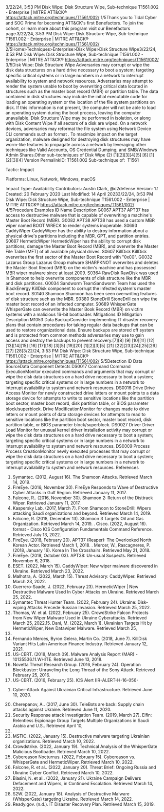 3/22/24, 3:53 PM Disk Wipe: Disk Structure Wipe, Sub-technique T1561.002 - Enterprise | MITRE ATT&CK®
https://attack.mitre.org/techniques/T1561/002/ 1/5Thank you to Tidal Cyber and SOC Prime for becoming ATT&CK's ﬁrst Benefactors. To join the cohort, or learn more about this program visit our
Benefactors page.3/22/24, 3:53 PM Disk Wipe: Disk Structure Wipe, Sub-technique T1561.002 - Enterprise | MITRE ATT&CK®
https://attack.mitre.org/techniques/T1561/002/ 2/5Home>Techniques>Enterprise>Disk Wipe>Disk Structure Wipe3/22/24, 3:53 PM Disk Wipe: Disk Structure Wipe, Sub-technique T1561.002 - Enterprise | MITRE ATT&CK®
https://attack.mitre.org/techniques/T1561/002/ 3/5Disk Wipe: Disk Structure Wipe
Adversaries may corrupt or wipe the disk data structures on a hard drive necessary to boot a system; targeting speciﬁc critical systems or in
large numbers in a network to interrupt availability to system and network resources.
Adversaries may attempt to render the system unable to boot by overwriting critical data located in structures such as the master boot record
(MBR) or partition table. The data contained in disk structures may include the initial executable code for loading an operating
system or the location of the ﬁle system partitions on disk. If this information is not present, the computer will not be able to load an
operating system during the boot process, leaving the computer unavailable. Disk Structure Wipe may be performed in isolation, or along
with Disk Content Wipe if all sectors of a disk are wiped.
On a network devices, adversaries may reformat the ﬁle system using Network Device CLI commands such as format .
To maximize impact on the target organization, malware designed for destroying disk structures may have worm-like features to propagate
across a network by leveraging other techniques like Valid Accounts, OS Credential Dumping, and SMB/Windows Admin Shares.Other sub-techniques of Disk Wipe (2)
[1][2][3][4][5]
[6]
[1][2][3][4]
Version PermalinkID: T1561.002
Sub-technique of:  T1561

Tactic: Impact

Platforms: Linux, Network, Windows, macOS

Impact Type: Availability
Contributors: Austin Clark, @c2defense
Version: 1.1
Created: 20 February 2020
Last Modiﬁed: 14 April 20233/22/24, 3:53 PM Disk Wipe: Disk Structure Wipe, Sub-technique T1561.002 - Enterprise | MITRE ATT&CK®
https://attack.mitre.org/techniques/T1561/002/ 4/5Procedure Examples
ID Name Description
G0067 APT37 APT37 has access to destructive malware that is capable of overwriting a machine's Master Boot Record
(MBR).
G0082 APT38 APT38 has used a custom MBR wiper named BOOT WRECK to render systems inoperable.
S0693 CaddyWiper CaddyWiper has the ability to destroy information about a physical drive's partitions including the MBR,
GPT, and partition entries.
S0697 HermeticWiper HermeticWiper has the ability to corrupt disk partitions, damage the Master Boot Record (MBR), and
overwrite the Master File Table (MFT) of all available physical drives.
S0607 KillDisk KillDisk overwrites the ﬁrst sector of the Master Boot Record with "0x00".
G0032 Lazarus Group Lazarus Group malware SHARPKNOT overwrites and deletes the Master Boot Record (MBR) on the victim's
machine and has possessed MBR wiper malware since at least 2009.
S0364 RawDisk RawDisk was used in Shamoon to help overwrite components of disk structure like the MBR and disk
partitions.
G0034 Sandworm
TeamSandworm Team has used the BlackEnergy KillDisk component to corrupt the infected system's master
boot record.
S0140 Shamoon Shamoon has been seen overwriting features of disk structure such as the MBR.
S0380 StoneDrill StoneDrill can wipe the master boot record of an infected computer.
S0689 WhisperGate WhisperGate can overwrite the Master Book Record (MBR) on victim systems with a malicious 16-bit
bootloader.
Mitigations
ID Mitigation Description
M1053 Data
BackupConsider implementing IT disaster recovery plans that contain procedures for taking regular data backups that
can be used to restore organizational data. Ensure backups are stored off system and is protected from
common methods adversaries may use to gain access and destroy the backups to prevent recovery.[7][8]
[9]
[10][11]
[12][13][14][15]
[16]
[17][18]
[3][5]
[19][20]
[1][2][3][5]
[21]
[22][23][24][25][26][27]
[28]3/22/24, 3:53 PM Disk Wipe: Disk Structure Wipe, Sub-technique T1561.002 - Enterprise | MITRE ATT&CK®
https://attack.mitre.org/techniques/T1561/002/ 5/5Detection
ID Data SourceData Component Detects
DS0017 Command Command
ExecutionMonitor executed commands and arguments that may corrupt or wipe the disk data
structures on a hard drive necessary to boot a system; targeting speciﬁc critical systems or in
large numbers in a network to interrupt availability to system and network resources.
DS0016 Drive Drive Access Monitor for newly constructed drive letters or mount points to a data storage device for
attempts to write to sensitive locations like the partition boot sector, master boot record, disk
partition table, or BIOS parameter block/superblock.
Drive
ModiﬁcationMonitor for changes made to drive letters or mount points of data storage devices for
attempts to read to sensitive locations like the partition boot sector, master boot record, disk
partition table, or BIOS parameter block/superblock.
DS0027 Driver Driver Load Monitor for unusual kernel driver installation activity may corrupt or wipe the disk data
structures on a hard drive necessary to boot a system; targeting speciﬁc critical systems or in
large numbers in a network to interrupt availability to system and network resources.
DS0009 Process Process
CreationMonitor newly executed processes that may corrupt or wipe the disk data structures on a
hard drive necessary to boot a system; targeting speciﬁc critical systems or in large numbers
in a network to interrupt availability to system and network resources.
References
1. Symantec. (2012, August 16). The Shamoon Attacks.
Retrieved March 14, 2019.
2. FireEye. (2016, November 30). FireEye Responds to Wave of
Destructive Cyber Attacks in Gulf Region. Retrieved January
11, 2017.
3. Falcone, R.. (2016, November 30). Shamoon 2: Return of the
Disttrack Wiper. Retrieved January 11, 2017.
4. Kaspersky Lab. (2017, March 7). From Shamoon to StoneDrill:
Wipers attacking Saudi organizations and beyond. Retrieved
March 14, 2019.
5. Falcone, R. (2018, December 13). Shamoon 3 Targets Oil and
Gas Organization. Retrieved March 14, 2019.
. Cisco. (2022, August 16). format - Cisco IOS Conﬁguration
Fundamentals Command Reference. Retrieved July 13, 2022.
7. FireEye. (2018, February 20). APT37 (Reaper): The Overlooked
North Korean Actor. Retrieved March 1, 2018.
. Mercer, W., Rascagneres, P. (2018, January 16). Korea In The
Crosshairs. Retrieved May 21, 2018.
9. FireEye. (2018, October 03). APT38: Un-usual Suspects.
Retrieved November 6, 2018.
10. ESET. (2022, March 15). CaddyWiper: New wiper malware
discovered in Ukraine. Retrieved March 23, 2022.
11. Malhotra, A. (2022, March 15). Threat Advisory: CaddyWiper.
Retrieved March 23, 2022.
12. Guerrero-Saade, J. (2022, February 23). HermeticWiper | New
Destructive Malware Used In Cyber Attacks on Ukraine.
Retrieved March 25, 2022.
13. Symantec Threat Hunter Team. (2022, February 24). Ukraine:
Disk-wiping Attacks Precede Russian Invasion. Retrieved
March 25, 2022.
14. Thomas, W. et al. (2022, February 25). CrowdStrike Falcon
Protects from New Wiper Malware Used in Ukraine
Cyberattacks. Retrieved March 25, 2022.15. Dani, M. (2022, March 1). Ukrainian Targets Hit by
HermeticWiper, New Datawiper Malware. Retrieved March 25,
2022.
1. Fernando Merces, Byron Gelera, Martin Co. (2018, June 7).
KillDisk Variant Hits Latin American Finance Industry.
Retrieved January 12, 2021.
17. US-CERT. (2018, March 09). Malware Analysis Report (MAR) -
10135536.11.WHITE. Retrieved June 13, 2018.
1. Novetta Threat Research Group. (2016, February 24).
Operation Blockbuster: Unraveling the Long Thread of the
Sony Attack. Retrieved February 25, 2016.
19. US-CERT. (2016, February 25). ICS Alert (IR-ALERT-H-16-056-
01) Cyber-Attack Against Ukrainian Critical Infrastructure.
Retrieved June 10, 2020.
20. Cherepanov, A.. (2017, June 30). TeleBots are back: Supply
chain attacks against Ukraine. Retrieved June 11, 2020.
21. Security Response attack Investigation Team. (2019, March
27). Elﬁn: Relentless Espionage Group Targets Multiple
Organizations in Saudi Arabia and U.S.. Retrieved April 10,
2019.
22. MSTIC. (2022, January 15). Destructive malware targeting
Ukrainian organizations. Retrieved March 10, 2022.
23. Crowdstrike. (2022, January 19). Technical Analysis of the
WhisperGate Malicious Bootloader. Retrieved March 10, 2022.
24. Cybereason Nocturnus. (2022, February 15). Cybereason vs.
WhisperGate and HermeticWiper. Retrieved March 10, 2022.
25. Falcone, R. et al.. (2022, January 20). Threat Brief: Ongoing
Russia and Ukraine Cyber Conﬂict. Retrieved March 10, 2022.
2. Biasini, N. et al.. (2022, January 21). Ukraine Campaign
Delivers Defacement and Wipers, in Continued Escalation.
Retrieved March 14, 2022.
27. S2W. (2022, January 18). Analysis of Destructive Malware
(WhisperGate) targeting Ukraine. Retrieved March 14, 2022.
2. Ready.gov. (n.d.). IT Disaster Recovery Plan. Retrieved March
15, 2019.